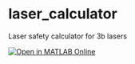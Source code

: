 # laser_calculator
Laser safety calculator for 3b lasers


[![Open in MATLAB Online](https://www.mathworks.com/images/responsive/global/open-in-matlab-online.svg)](https://matlab.mathworks.com/open/github/v1?repo=SWC-Advanced-Microscopy/laser_calculator&file=laserCalculationsCW.mlx)
